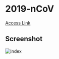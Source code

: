 # 2019-nCoV

[Access Link](https://infinityloop.shinyapps.io/2019-ncov-japan/)

## Screenshot

![index](https://raw.githubusercontent.com/swsoyee/2019-ncov-japan/master/screenshot/index.png)
